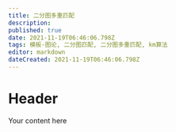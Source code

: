 ```yaml
---
title: 二分图多重匹配
description: 
published: true
date: 2021-11-19T06:46:06.798Z
tags: 模板-图论, 二分图匹配, 二分图多重匹配, km算法
editor: markdown
dateCreated: 2021-11-19T06:46:06.798Z
---
```


# Header
Your content here